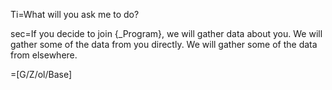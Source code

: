 Ti=What will you ask me to do?

sec=If you decide to join {_Program}, we will gather data about you. We will gather some of the data from you directly. We will gather some of the data from elsewhere.

=[G/Z/ol/Base]
